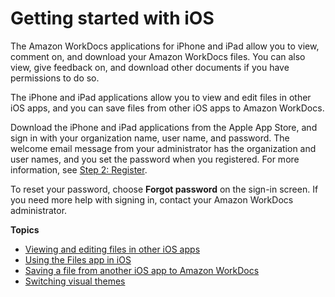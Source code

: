 # Getting started with iOS<a name="iphone_client_help"></a>

The Amazon WorkDocs applications for iPhone and iPad allow you to view, comment on, and download your Amazon WorkDocs files\. You can also view, give feedback on, and download other documents if you have permissions to do so\.

The iPhone and iPad applications allow you to view and edit files in other iOS apps, and you can save files from other iOS apps to Amazon WorkDocs\.

Download the iPhone and iPad applications from the Apple App Store, and sign in with your organization name, user name, and password\. The welcome email message from your administrator has the organization and user names, and you set the password when you registered\. For more information, see [Step 2: Register](user_registration.md)\. 

To reset your password, choose **Forgot password** on the sign\-in screen\. If you need more help with signing in, contact your Amazon WorkDocs administrator\.

**Topics**
+ [Viewing and editing files in other iOS apps](iphone_opening_files.md)
+ [Using the Files app in iOS](ios-files-app.md)
+ [Saving a file from another iOS app to Amazon WorkDocs](iphone_saving_files.md)
+ [Switching visual themes](switch-themes-ios.md)